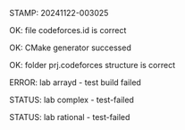 STAMP: 20241122-003025
OK: file codeforces.id is correct
OK: CMake generator successed
OK: folder prj.codeforces structure is correct
ERROR: lab arrayd - test build failed
STATUS: lab complex - test-failed
STATUS: lab rational - test-failed
